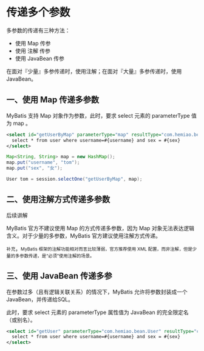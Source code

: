 # 传递多个参数

多参数的传递有三种方法：

- 使用 Map 传参
- 使用 注解 传参
- 使用 JavaBean 传参


在面对『少量』多参传递时，使用注解；在面对『大量』多参传递时，使用 JavaBean。

## 一、使用 Map 传递多参数

MyBatis 支持 Map 对象作为参数，此时，要求 select 元素的 parameterType 值为 map 。

```xml
<select id="getUserByMap" parameterType="map" resultType="com.hemiao.bean.User">
  select * from user where username=#{username} and sex = #{sex}
</select>
```

```java
Map<String, String> map = new HashMap();
map.put("username", "tom");
map.put("sex", "女");

User tom = session.selectOne("getUserByMap", map);
```


## 二、使用注解方式传递多参数

后续讲解

MyBatis 官方不建议使用 Map 的方式传递多参数，因为 Map 对象无法表达逻辑含义。对于少量的多参数，MyBatis 官方建议使用注解方式传递。

`补充`，<small>MyBatis 框架的注解功能相对而言比较薄弱，官方推荐使用 XML 配置，而非注解，但是少量的多参数传递，是“必须”使用注解的场景。</small>


## 三、使用 JavaBean 传递多参

在参数过多（且有逻辑关联关系）的情况下，MyBatis 允许将参数封装成一个 JavaBean，并传递给SQL。

此时，要求 select 元素的 parameterType 属性值为 JavaBean 的完全限定名（或别名）。

```xml
<select id="getUser" parameterType="com.hemiao.bean.User" resultType="com.hemiao.bean.User">
  select * from user where username=#{username} and sex = #{sex}
</select>
```

